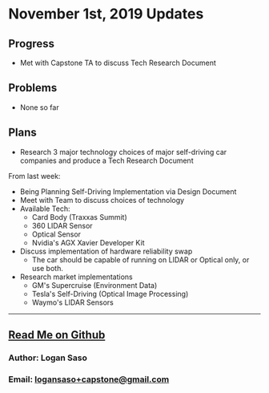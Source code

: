# November 1st, 2019 Updates

## Progress
* Met with Capstone TA to discuss Tech Research Document

## Problems
* None so far

## Plans

* Research 3 major technology choices of major self-driving car companies and produce a Tech Research Document

From last week:

* Being Planning Self-Driving Implementation via Design Document
* Meet with Team to discuss choices of technology
* Available Tech:
  * Card Body (Traxxas Summit)
  * 360 LIDAR Sensor
  * Optical Sensor
  * Nvidia's AGX Xavier Developer Kit
* Discuss implementation of hardware reliability swap
  * The car should be capable of running on LIDAR or Optical only, or use both.
* Research market implementations
  * GM's Supercruise (Environment Data)
  * Tesla's Self-Driving (Optical Image Processing)
  * Waymo's LIDAR Sensors

----
## [Read Me on Github](https://github.com/loganintech/self-driving/blob/master/weekly-blogs/logan/11-01-2019.md)

### Author: Logan Saso
### Email: logansaso+capstone@gmail.com
